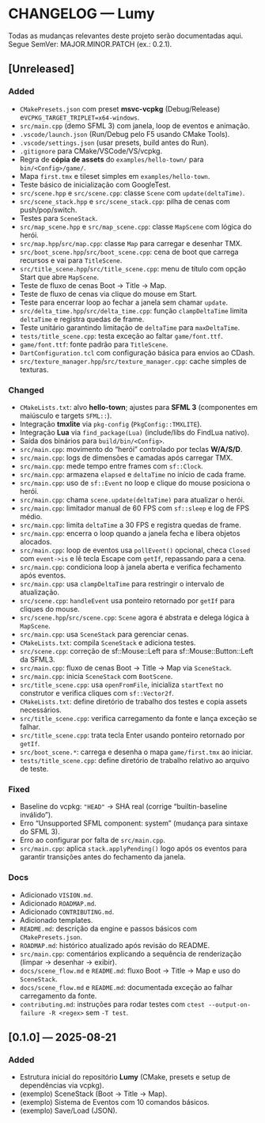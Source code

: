 # CHANGELOG — Lumy

Todas as mudanças relevantes deste projeto serão documentadas aqui.
Segue SemVer: MAJOR.MINOR.PATCH (ex.: 0.2.1).

## [Unreleased]
### Added
- `CMakePresets.json` com preset **msvc-vcpkg** (Debug/Release) e`VCPKG_TARGET_TRIPLET=x64-windows`.
- `src/main.cpp` (demo SFML 3) com janela, loop de eventos e animação.
- `.vscode/launch.json` (Run/Debug pelo F5 usando CMake Tools).
- `.vscode/settings.json` (usar presets, build antes do Run).
- `.gitignore` para CMake/VSCode/VS/vcpkg.
- Regra de **cópia de assets** do `examples/hello-town/` para `bin/<Config>/game/`.
- Mapa `first.tmx` e tileset simples em `examples/hello-town`.
- Teste básico de inicialização com GoogleTest.
- `src/scene.hpp` e `src/scene.cpp`: classe `Scene` com `update(deltaTime)`.
- `src/scene_stack.hpp` e `src/scene_stack.cpp`: pilha de cenas com push/pop/switch.
- Testes para `SceneStack`.
- `src/map_scene.hpp` e `src/map_scene.cpp`: classe `MapScene` com lógica do herói.
- `src/map.hpp`/`src/map.cpp`: classe `Map` para carregar e desenhar TMX.
- `src/boot_scene.hpp`/`src/boot_scene.cpp`: cena de boot que carrega recursos e vai para `TitleScene`.
- `src/title_scene.hpp`/`src/title_scene.cpp`: menu de título com opção Start que abre `MapScene`.
- Teste de fluxo de cenas Boot → Title → Map.
- Teste de fluxo de cenas via clique do mouse em Start.
- Teste para encerrar loop ao fechar a janela sem chamar `update`.
- `src/delta_time.hpp`/`src/delta_time.cpp`: função `clampDeltaTime` limita `deltaTime` e registra quedas de frame.
- Teste unitário garantindo limitação de `deltaTime` para `maxDeltaTime`.
- `tests/title_scene.cpp`: testa exceção ao faltar `game/font.ttf`.
- `game/font.ttf`: fonte padrão para `TitleScene`.
- `DartConfiguration.tcl` com configuração básica para envios ao CDash.
- `src/texture_manager.hpp`/`src/texture_manager.cpp`: cache simples de texturas.

### Changed
- `CMakeLists.txt`: alvo **hello-town**; ajustes para **SFML 3** (componentes em maiúsculo e targets `SFML::`).
- Integração **tmxlite** via `pkg-config` (`PkgConfig::TMXLITE`).
- Integração **Lua** via `find_package(Lua)` (include/libs do FindLua nativo).
- Saída dos binários para `build/bin/<Config>`.
- `src/main.cpp`: movimento do “herói” controlado por teclas **W/A/S/D**.
- `src/main.cpp`: logs de dimensões e camadas após carregar TMX.
- `src/main.cpp`: mede tempo entre frames com `sf::Clock`.
- `src/main.cpp`: armazena `elapsed` e `deltaTime` no início de cada frame.
- `src/main.cpp`: uso de `sf::Event` no loop e clique do mouse posiciona o herói.
- `src/main.cpp`: chama `scene.update(deltaTime)` para atualizar o herói.
- `src/main.cpp`: limitador manual de 60 FPS com `sf::sleep` e log de FPS médio.
- `src/main.cpp`: limita `deltaTime` a 30 FPS e registra quedas de frame.
- `src/main.cpp`: encerra o loop quando a janela fecha e libera objetos alocados.
- `src/main.cpp`: loop de eventos usa `pollEvent()` opcional, checa `Closed` com `event->is` e lê tecla Escape com `getIf`, repassando para a cena.
- `src/main.cpp`: condiciona loop à janela aberta e verifica fechamento após eventos.
- `src/main.cpp`: usa `clampDeltaTime` para restringir o intervalo de atualização.
- `src/scene.cpp`: `handleEvent` usa ponteiro retornado por `getIf` para cliques do mouse.
- `src/scene.hpp`/`src/scene.cpp`: `Scene` agora é abstrata e delega lógica à `MapScene`.
- `src/main.cpp`: usa `SceneStack` para gerenciar cenas.
- `CMakeLists.txt`: compila `SceneStack` e adiciona testes.
- `src/scene.cpp`: correção de sf::Mouse::Left para sf::Mouse::Button::Left da SFML3.
- `src/main.cpp`: fluxo de cenas Boot → Title → Map via `SceneStack`.
- `src/main.cpp`: inicia `SceneStack` com `BootScene`.
- `src/title_scene.cpp`: usa `openFromFile`, inicializa `startText` no construtor e verifica cliques com `sf::Vector2f`.
- `CMakeLists.txt`: define diretório de trabalho dos testes e copia assets necessários.
- `src/title_scene.cpp`: verifica carregamento da fonte e lança exceção se falhar.
- `src/title_scene.cpp`: trata tecla Enter usando ponteiro retornado por `getIf`.
- `src/boot_scene.*`: carrega e desenha o mapa `game/first.tmx` ao iniciar.
- `tests/title_scene.cpp`: define diretório de trabalho relativo ao arquivo de teste.

### Fixed
- Baseline do vcpkg: `"HEAD"` → SHA real (corrige “builtin-baseline inválido”).
- Erro “Unsupported SFML component: system” (mudança para sintaxe do SFML 3).
- Erro ao configurar por falta de `src/main.cpp`.
- `src/main.cpp`: aplica `stack.applyPending()` logo após os eventos para garantir transições antes do fechamento da janela.

### Docs
- Adicionado `VISION.md`.
- Adicionado `ROADMAP.md`.
- Adicionado `CONTRIBUTING.md`.
- Adicionado templates.
- `README.md`: descrição da engine e passos básicos com `CMakePresets.json`.
- `ROADMAP.md`: histórico atualizado após revisão do README.
- `src/main.cpp`: comentários explicando a sequência de renderização (limpar → desenhar → exibir).
- `docs/scene_flow.md` e `README.md`: fluxo Boot → Title → Map e uso do `SceneStack`.
- `docs/scene_flow.md` e `README.md`: documentada exceção ao falhar carregamento da fonte.
- `contributing.md`: instruções para rodar testes com `ctest --output-on-failure -R <regex>` sem `-T test`.



## [0.1.0] — 2025-08-21
### Added
- Estrutura inicial do repositório **Lumy** (CMake, presets e setup de dependências via vcpkg).
- (exemplo) SceneStack (Boot → Title → Map).
- (exemplo) Sistema de Eventos com 10 comandos básicos.
- (exemplo) Save/Load (JSON).
